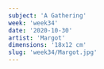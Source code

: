 ```yaml
---
subject: 'A Gathering'
week: 'week34'
date: '2020-10-30'
artist: 'Margot'
dimensions: '18x12 cm'
slug: 'week34/Margot.jpg'
---
```


